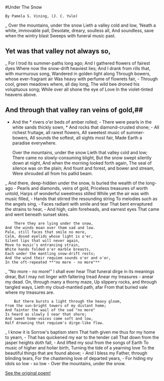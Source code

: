 
#Under The Snow

    By Pamela S. Vining, (J. C. Yule)

_         Over the mountains, under the snow
    Lieth a valley cold and low,
    'Neath a white, immovable pall,
    Desolate, dreary, soulless all,
    And soundless, save when the wintry blast
    Sweeps with funeral music past.

##        Yet was that valley not always so,
_    For I trod its summer-paths long ago;
    And I gathered flowers of fairest dyes
    Where now the snow-drift heaviest lies;
    And I drank from rills that, with murmurous song,
    Wandered in golden light along
    Through bowers, whose ever-fragrant air
    Was heavy with perfume of flowrets fair, - 
    Through cool, green meadows where, all day long,
    The wild bee droned his voluptuous song;
    While over all shone the eye of Love
    In the violet-tinted heavens above.

##        And through that valley ran veins of gold,##
*    And the * rivers o'er beds of amber rolled; - 
    There were pearls in the white sands thickly sown, *
    And rocks that diamond-crusted shone; - 
    All richest fruitage, all rarest flowers,
    All sweetest music of summer-bowers,
    All sounds the softest, all sights most fair,
    Made Earth a paradise everywhere.

        Over the mountains, under the snow
    Lieth that valley cold and low;
    There came no slowly-consuming blight,
    But the snow swept silently down at night,
    And when the morning looked forth again,
    The seal of silence was on the plain;
    And fount and forest, and bower and stream,
    Were shrouded all from his pallid beam.

_        And there, deep-hidden under the snow,
    Is buried the wealth of the long-ago - 
    Pearls and diamonds, veins of gold,
    Priceless treasures of worth untold,
    Harps of wonderful sweetness stilled
    While yet the air was with music filled, - 
    Hands that stirred the resounding string
    To melodies such as the angels sing, - 
    Faces radiant with smile and tear
    That bent enraptured the strains to hear, - 
    And high, calm foreheads, and earnest eyes
    That came and went beneath sunset skies.

        There they are lying under the snow,
    And the winds moan over them sad and low.
    Pale, still faces that smile no more,
    Calm, dosed eyelids whose light is o'er,
    Silent lips that will never again,
    Move to music's entrancing strain,
    White hands folded o'er marble breasts,
    Each under the mantling snow-drift rests;
    And the wind their requiem sounds o'er and o'er,
    In the oft-repeated **"no more - no more"**

_        "No more - no more!" I shall ever hear
    That funeral dirge in its meanings drear,
    But I may not linger with faltering tread
    Anear my treasures - anear my dead.
    On, through many a thorny maze,
    Up slippery rocks, and through tangled ways,
    Lieth my cloud-mantled path, afar
    From that buried vale where my treasures are.

        But there bursts a light through the heavy gloom,
    From the sun-bright towers of my distant home;
    And fainter the wail of the sad "no more"
    Is heard as slowly I near that shore;
    And sweet home-voices come soft and low,
    Half drowning that requiem's dirge-like flow.

_        I know it is Sorrow's baptism stern
    That hath given me thus for my home to yearn, - 
    That has quickened my ear to the tender call
    That down from the jasper heights doth fall, - 
    And lifted my soul from the songs of Earth
    To music of higher and holier birth,
    Turning the tide of a yearning love
    To the beautiful things that are found above; - 
    And I bless my Father, through blinding tears,
    For the chastening love of departed years, - 
    For hiding my idols so low - so low - 
    Over the mountains, under the snow.

[See the original poem!](http://www.public-domain-poetry.com/pamela-s-vining/under-the-snow-34462)

